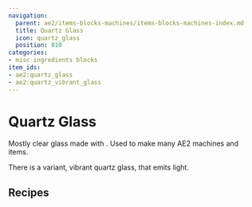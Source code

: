 ```yaml
---
navigation:
  parent: ae2/items-blocks-machines/items-blocks-machines-index.md
  title: Quartz Glass
  icon: quartz_glass
  position: 010
categories:
- misc ingredients blocks
item_ids:
- ae2:quartz_glass
- ae2:quartz_vibrant_glass
---
```


# Quartz Glass

<BlockImage id="quartz_glass" scale="8" />

Mostly clear glass made with <ItemLink id="certus_quartz_dust" />.
Used to make many AE2 machines and items.

There is a variant, vibrant quartz glass, that emits light.

## Recipes

<RecipeFor id="quartz_glass" />

<RecipeFor id="quartz_vibrant_glass" />
